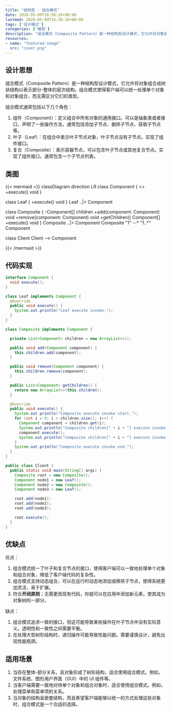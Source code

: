```yaml
---
title: "结构型 - 组合模式"
date: 2020-05-09T16:58:26+08:00
lastmod: 2020-05-09T16:58:26+08:00
tags: ['设计模式']
categories: ['编程']
description: "组合模式（Composite Pattern）是一种结构型设计模式，它允许将对象组合成树状结构以表示部分-整体的层次结构。组合模式使得客户端可以统一处理单个对象和对象组合，而无需区分它们的类型。"
resources:
- name: "featured-image"
  src: "cover.png"
---
```

<!--more-->
## 设计思想
组合模式（Composite Pattern）是一种结构型设计模式，它允许将对象组合成树状结构以表示部分-整体的层次结构。组合模式使得客户端可以统一处理单个对象和对象组合，而无需区分它们的类型。

组合模式通常包括以下几个角色：
1. 组件（Component）：定义组合中所有对象的通用接口。可以是抽象类或者接口，声明了一些操作方法，通常包括添加子节点、删除子节点、获取子节点等。
2. 叶子（Leaf）：在组合中表示叶子节点对象，叶子节点没有子节点。实现了组件接口。
3. 复合（Composite）：表示容器节点，可以包含叶子节点或其他复合节点。实现了组件接口，通常包含一个子节点列表。

## 类图
{{< mermaid >}}
classDiagram
  direction LR
  class Component {
    <<interface>>
    +execute() void
  }

  class Leaf {
    +execute() void
  }
  Leaf ..|> Component

  class Composite {
    -Component[] children
    +add(component: Component) void
    +remove(component: Component) void
    +getChildren() Component[]
    +execute() void
  }
  Composite ..|> Component
  Composite "1" --* "1..*" Component

  class Client
  Client --> Component

{{< /mermaid >}}

## 代码实现
```java
interface Component {
  void execute();
}

class Leaf implements Component {
  @Override
  public void execute() {
    System.out.println("Leaf execute invoke.");
  }
}

class Composite implements Component {

  private List<Component> children = new ArrayList<>();

  public void add(Component component) {
    this.children.add(component);
  }

  public void remove(Component component) {
    this.children.remove(component);
  }

  public List<Component> getChildren() {
    return new ArrayList<>(this.children);
  }

  @Override
  public void execute() {
    System.out.println("Composite execute invoke start.");
    for (int i = 0; i < children.size(); i++) {
      Component component = children.get(i);
      System.out.println("Composite children[" + i + "] execute invoke start.");
      component.execute();
      System.out.println("Composite children[" + i + "] execute invoke end.");
    }
    System.out.println("Composite execute invoke end.");
  }
}

public class Client {
  public static void main(String[] args) {
    Composite root = new Composite();
    Component node1 = new Leaf();
    Component node2 = new Composite();
    Component node3 = new Leaf();

    root.add(node1);
    root.add(node2);
    root.add(node3);

    root.execute();
  }
}
```

## 优缺点
优点：
1. 组合模式统一了叶子和复合节点的接口，使得客户端可以一致地处理单个对象和组合对象，降低了客户端代码的复杂性。
2. 组合模式支持动态组合，可以在运行时动态地添加或移除子节点，使得系统更加灵活，易于扩展。
3. 符合**开闭原则**；无需更改现有代码，你就可以在应用中添加新元素，使其成为对象树的一部分。

缺点：
1. 组合模式追求一致的接口，但这可能导致某些操作在叶子节点中没有实际意义。透明性和一致性之间需要平衡。
2. 在处理大型树形结构时，递归操作可能导致性能问题。需要谨慎设计，避免出现性能瓶颈。

## 适用场景
1. 当存在整体-部分关系，且对象形成了树形结构，适合使用组合模式。例如，文件系统、图形用户界面（GUI）中的 UI 组件等。
2. 当客户端需要一致地对待单个对象和组合对象时，适合使用组合模式。例如，处理菜单和菜单项的关系。
3. 当对象的结构呈嵌套结构，而且希望客户端能够以统一的方式处理这些对象时，组合模式是一个合适的选择。